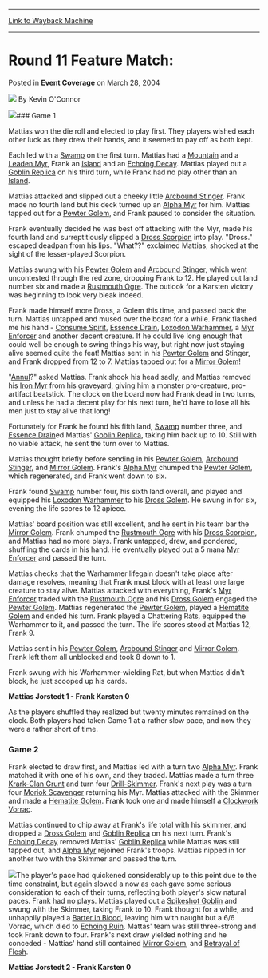 
---
[Link to Wayback Machine](https://web.archive.org/web/20220516161249/https://magic.wizards.com/en/articles/archive/event-coverage/round-11-feature-match-2004-03-28-0)

[_metadata_:author]:- "Kevin O'Connor"
[_metadata_:description]:- "Game 1 Mattias won the die roll and elected to play first. They players wished each other luck as they drew their hands, and it seemed to pay off as both kept. Each led with a Swamp on the first turn. Mattias had a Mountain and a Leaden Myr, Frank an Island and an Echoing Decay. Mattias played out a Goblin Replica on his third turn, while Frank had no play other than an"
[_metadata_:generator]:- "Drupal 7 (http://drupal.org)"
[_metadata_:node]:- "535316"
[_metadata_:publish_date]:- "2004-03-28"
[_metadata_:source]:- "div-main-content"
[_metadata_:title]:- "Round 11 Feature Match:"
[_metadata_:wayback_capture_timestamp]:- "2022-05-16 16:12:49"
[_metadata_:wayback_raw_url]:- "https://web.archive.org/web/20220516161249id_/https://magic.wizards.com/en/articles/archive/event-coverage/round-11-feature-match-2004-03-28-0"
[_metadata_:wayback_url]:- "https://magic.wizards.com/en/articles/archive/event-coverage/round-11-feature-match-2004-03-28-0"
---


Round 11 Feature Match:
=======================



 Posted in **Event Coverage**
 on March 28, 2004 






![](https://media.magic.wizards.com/styles/auth_small/public/generic-avatar-150_96.png)
By Kevin O'Connor











![](https://media.magic.wizards.com/image_legacy_migration/sideboard/images/gpbir04/fm11_1.jpg)### Game 1


Mattias won the die roll and elected to play first. They players wished each other luck as they drew their hands, and it seemed to pay off as both kept.


Each led with a [Swamp](https://gatherer.wizards.com/Pages/Card/Details.aspx?name=Swamp) on the first turn. Mattias had a [Mountain](https://gatherer.wizards.com/Pages/Card/Details.aspx?name=Mountain) and a [Leaden Myr](https://gatherer.wizards.com/Pages/Card/Details.aspx?name=Leaden+Myr), Frank an [Island](https://gatherer.wizards.com/Pages/Card/Details.aspx?name=Island) and an [Echoing Decay](https://gatherer.wizards.com/Pages/Card/Details.aspx?name=Echoing+Decay). Mattias played out a [Goblin Replica](https://gatherer.wizards.com/Pages/Card/Details.aspx?name=Goblin+Replica) on his third turn, while Frank had no play other than an [Island](https://gatherer.wizards.com/Pages/Card/Details.aspx?name=Island).


Mattias attacked and slipped out a cheeky little [Arcbound Stinger](https://gatherer.wizards.com/Pages/Card/Details.aspx?name=Arcbound+Stinger). Frank made no fourth land but his deck turned up an [Alpha Myr](https://gatherer.wizards.com/Pages/Card/Details.aspx?name=Alpha+Myr) for him. Mattias tapped out for a [Pewter Golem](https://gatherer.wizards.com/Pages/Card/Details.aspx?name=Pewter+Golem), and Frank paused to consider the situation.


Frank eventually decided he was best off attacking with the Myr, made his fourth land and surreptitiously slipped a [Dross Scorpion](https://gatherer.wizards.com/Pages/Card/Details.aspx?name=Dross+Scorpion) into play. "Dross." escaped deadpan from his lips. "What??" exclaimed Mattias, shocked at the sight of the lesser-played Scorpion.


Mattias swung with his [Pewter Golem](https://gatherer.wizards.com/Pages/Card/Details.aspx?name=Pewter+Golem) and [Arcbound Stinger](https://gatherer.wizards.com/Pages/Card/Details.aspx?name=Arcbound+Stinger), which went uncontested through the red zone, dropping Frank to 12. He played out land number six and made a [Rustmouth Ogre](https://gatherer.wizards.com/Pages/Card/Details.aspx?name=Rustmouth+Ogre). The outlook for a Karsten victory was beginning to look very bleak indeed.


Frank made himself more Dross, a Golem this time, and passed back the turn. Mattias untapped and mused over the board for a while. Frank flashed me his hand - [Consume Spirit](https://gatherer.wizards.com/Pages/Card/Details.aspx?name=Consume+Spirit), [Essence Drain](https://gatherer.wizards.com/Pages/Card/Details.aspx?name=Essence+Drain), [Loxodon Warhammer](https://gatherer.wizards.com/Pages/Card/Details.aspx?name=Loxodon+Warhammer), a [Myr Enforcer](https://gatherer.wizards.com/Pages/Card/Details.aspx?name=Myr+Enforcer) and another decent creature. If he could live long enough that could well be enough to swing things his way, but right now just staying alive seemed quite the feat! Mattias sent in his [Pewter Golem](https://gatherer.wizards.com/Pages/Card/Details.aspx?name=Pewter+Golem) and Stinger, and Frank dropped from 12 to 7. Mattias tapped out for a [Mirror Golem](https://gatherer.wizards.com/Pages/Card/Details.aspx?name=Mirror+Golem)!


"[Annul](https://gatherer.wizards.com/Pages/Card/Details.aspx?name=Annul)?" asked Mattias. Frank shook his head sadly, and Mattias removed his [Iron Myr](https://gatherer.wizards.com/Pages/Card/Details.aspx?name=Iron+Myr) from his graveyard, giving him a monster pro-creature, pro-artifact beatstick. The clock on the board now had Frank dead in two turns, and unless he had a decent play for his next turn, he'd have to lose all his men just to stay alive that long!


Fortunately for Frank he found his fifth land, [Swamp](https://gatherer.wizards.com/Pages/Card/Details.aspx?name=Swamp) number three, and [Essence Drain](https://gatherer.wizards.com/Pages/Card/Details.aspx?name=Essence+Drain)ed Mattias' [Goblin Replica](https://gatherer.wizards.com/Pages/Card/Details.aspx?name=Goblin+Replica), taking him back up to 10. Still with no viable attack, he sent the turn over to Mattias.


Mattias thought briefly before sending in his [Pewter Golem](https://gatherer.wizards.com/Pages/Card/Details.aspx?name=Pewter+Golem), [Arcbound Stinger](https://gatherer.wizards.com/Pages/Card/Details.aspx?name=Arcbound+Stinger), and [Mirror Golem](https://gatherer.wizards.com/Pages/Card/Details.aspx?name=Mirror+Golem). Frank's [Alpha Myr](https://gatherer.wizards.com/Pages/Card/Details.aspx?name=Alpha+Myr) chumped the [Pewter Golem](https://gatherer.wizards.com/Pages/Card/Details.aspx?name=Pewter+Golem), which regenerated, and Frank went down to six.


Frank found [Swamp](https://gatherer.wizards.com/Pages/Card/Details.aspx?name=Swamp) number four, his sixth land overall, and played and equipped his [Loxodon Warhammer](https://gatherer.wizards.com/Pages/Card/Details.aspx?name=Loxodon+Warhammer) to his [Dross Golem](https://gatherer.wizards.com/Pages/Card/Details.aspx?name=Dross+Golem). He swung in for six, evening the life scores to 12 apiece.


Mattias' board position was still excellent, and he sent in his team bar the [Mirror Golem](https://gatherer.wizards.com/Pages/Card/Details.aspx?name=Mirror+Golem). Frank chumped the [Rustmouth Ogre](https://gatherer.wizards.com/Pages/Card/Details.aspx?name=Rustmouth+Ogre) with his [Dross Scorpion](https://gatherer.wizards.com/Pages/Card/Details.aspx?name=Dross+Scorpion), and Mattias had no more plays. Frank untapped, drew, and pondered, shuffling the cards in his hand. He eventually played out a 5 mana [Myr Enforcer](https://gatherer.wizards.com/Pages/Card/Details.aspx?name=Myr+Enforcer) and passed the turn.


Mattias checks that the Warhammer lifegain doesn't take place after damage resolves, meaning that Frank must block with at least one large creature to stay alive. Mattias attacked with everything, Frank's [Myr Enforcer](https://gatherer.wizards.com/Pages/Card/Details.aspx?name=Myr+Enforcer) traded with the [Rustmouth Ogre](https://gatherer.wizards.com/Pages/Card/Details.aspx?name=Rustmouth+Ogre) and his [Dross Golem](https://gatherer.wizards.com/Pages/Card/Details.aspx?name=Dross+Golem) engaged the [Pewter Golem](https://gatherer.wizards.com/Pages/Card/Details.aspx?name=Pewter+Golem). Mattias regenerated the [Pewter Golem](https://gatherer.wizards.com/Pages/Card/Details.aspx?name=Pewter+Golem), played a [Hematite Golem](https://gatherer.wizards.com/Pages/Card/Details.aspx?name=Hematite+Golem) and ended his turn. Frank played a Chattering Rats, equipped the Warhammer to it, and passed the turn. The life scores stood at Mattias 12, Frank 9.


Mattias sent in his [Pewter Golem](https://gatherer.wizards.com/Pages/Card/Details.aspx?name=Pewter+Golem), [Arcbound Stinger](https://gatherer.wizards.com/Pages/Card/Details.aspx?name=Arcbound+Stinger) and [Mirror Golem](https://gatherer.wizards.com/Pages/Card/Details.aspx?name=Mirror+Golem). Frank left them all unblocked and took 8 down to 1.


Frank swung with his Warhammer-wielding Rat, but when Mattias didn't block, he just scooped up his cards.


**Mattias Jorstedt 1 - Frank Karsten 0**


As the players shuffled they realized but twenty minutes remained on the clock. Both players had taken Game 1 at a rather slow pace, and now they were a rather short of time.


### Game 2


Frank elected to draw first, and Mattias led with a turn two [Alpha Myr](https://gatherer.wizards.com/Pages/Card/Details.aspx?name=Alpha+Myr). Frank matched it with one of his own, and they traded. Mattias made a turn three [Krark-Clan Grunt](https://gatherer.wizards.com/Pages/Card/Details.aspx?name=Krark-Clan+Grunt) and turn four [Drill-Skimmer](https://gatherer.wizards.com/Pages/Card/Details.aspx?name=Drill-Skimmer). Frank's next play was a turn four [Moriok Scavenger](https://gatherer.wizards.com/Pages/Card/Details.aspx?name=Moriok+Scavenger) returning his Myr. Mattias attacked with the Skimmer and made a [Hematite Golem](https://gatherer.wizards.com/Pages/Card/Details.aspx?name=Hematite+Golem). Frank took one and made himself a [Clockwork Vorrac](https://gatherer.wizards.com/Pages/Card/Details.aspx?name=Clockwork+Vorrac).


Mattias continued to chip away at Frank's life total with his skimmer, and dropped a [Dross Golem](https://gatherer.wizards.com/Pages/Card/Details.aspx?name=Dross+Golem) and [Goblin Replica](https://gatherer.wizards.com/Pages/Card/Details.aspx?name=Goblin+Replica) on his next turn. Frank's [Echoing Decay](https://gatherer.wizards.com/Pages/Card/Details.aspx?name=Echoing+Decay) removed Mattias' [Goblin Replica](https://gatherer.wizards.com/Pages/Card/Details.aspx?name=Goblin+Replica) while Mattias was still tapped out, and [Alpha Myr](https://gatherer.wizards.com/Pages/Card/Details.aspx?name=Alpha+Myr) rejoined Frank's troops. Mattias nipped in for another two with the Skimmer and passed the turn.


![](https://media.magic.wizards.com/image_legacy_migration/sideboard/images/gpbir04/fm11_2.jpg)The player's pace had quickened considerably up to this point due to the time constraint, but again slowed a now as each gave some serious consideration to each of their turns, reflecting both player's slow natural paces. Frank had no plays. Mattias played out a [Spikeshot Goblin](https://gatherer.wizards.com/Pages/Card/Details.aspx?name=Spikeshot+Goblin) and swung with the Skimmer, taking Frank to 10. Frank thought for a while, and unhappily played a [Barter in Blood](https://gatherer.wizards.com/Pages/Card/Details.aspx?name=Barter+in+Blood), leaving him with naught but a 6/6 Vorrac, which died to [Echoing Ruin](https://gatherer.wizards.com/Pages/Card/Details.aspx?name=Echoing+Ruin). Mattas' team was still three-strong and took Frank down to four. Frank's next draw yielded nothing and he conceded - Mattias' hand still contained [Mirror Golem](https://gatherer.wizards.com/Pages/Card/Details.aspx?name=Mirror+Golem), and [Betrayal of Flesh](https://gatherer.wizards.com/Pages/Card/Details.aspx?name=Betrayal+of+Flesh).


**Mattias Jorstedt 2 - Frank Karsten 0**







